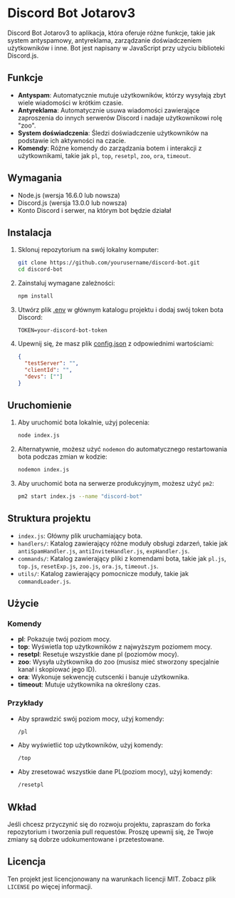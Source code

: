 # Discord Bot Jotarov3

Discord Bot Jotarov3 to aplikacja, która oferuje różne funkcje, takie jak system antyspamowy, antyreklama, zarządzanie doświadczeniem użytkowników i inne. Bot jest napisany w JavaScript przy użyciu biblioteki Discord.js.

## Funkcje

- **Antyspam**: Automatycznie mutuje użytkowników, którzy wysyłają zbyt wiele wiadomości w krótkim czasie.
- **Antyreklama**: Automatycznie usuwa wiadomości zawierające zaproszenia do innych serwerów Discord i nadaje użytkownikowi rolę "zoo".
- **System doświadczenia**: Śledzi doświadczenie użytkowników na podstawie ich aktywności na czacie.
- **Komendy**: Różne komendy do zarządzania botem i interakcji z użytkownikami, takie jak `pl`, `top`, `resetpl`, `zoo`, `ora`, `timeout`.

## Wymagania

- Node.js (wersja 16.6.0 lub nowsza)
- Discord.js (wersja 13.0.0 lub nowsza)
- Konto Discord i serwer, na którym bot będzie działał

## Instalacja

1. Sklonuj repozytorium na swój lokalny komputer:

    ```bash
    git clone https://github.com/yourusername/discord-bot.git
    cd discord-bot
    ```

2. Zainstaluj wymagane zależności:

    ```bash
    npm install
    ```

3. Utwórz plik [.env](http://_vscodecontentref_/0) w głównym katalogu projektu i dodaj swój token bota Discord:

    ```env
    TOKEN=your-discord-bot-token
    ```

4. Upewnij się, że masz plik [config.json](http://_vscodecontentref_/1) z odpowiednimi wartościami:

    ```json
    {
      "testServer": "", 
      "clientId": "", 
      "devs": [""] 
    }
    ```

## Uruchomienie

1. Aby uruchomić bota lokalnie, użyj polecenia:

    ```bash
    node index.js
    ```

2. Alternatywnie, możesz użyć `nodemon` do automatycznego restartowania bota podczas zmian w kodzie:

    ```bash
    nodemon index.js
    ```

3. Aby uruchomić bota na serwerze produkcyjnym, możesz użyć `pm2`:

    ```bash
    pm2 start index.js --name "discord-bot"
    ```

## Struktura projektu

- `index.js`: Główny plik uruchamiający bota.
- `handlers/`: Katalog zawierający różne moduły obsługi zdarzeń, takie jak `antiSpamHandler.js`, `antiInviteHandler.js`, `expHandler.js`.
- `commands/`: Katalog zawierający pliki z komendami bota, takie jak `pl.js`, `top.js`, `resetExp.js`, `zoo.js`, `ora.js`, `timeout.js`.
- `utils/`: Katalog zawierający pomocnicze moduły, takie jak `commandLoader.js`.

## Użycie

### Komendy

- **pl**: Pokazuje twój poziom mocy.
- **top**: Wyświetla top użytkowników z najwyższym poziomem mocy.
- **resetpl**: Resetuje wszystkie dane pl (poziomów mocy).
- **zoo**: Wysyła użytkownika do zoo (musisz mieć stworzony specjalnie kanał i skopiować jego ID).
- **ora**: Wykonuje sekwencję cutscenki i banuje użytkownika.
- **timeout**: Mutuje użytkownika na określony czas.

### Przykłady

- Aby sprawdzić swój poziom mocy, użyj komendy:

    ```bash
    /pl
    ```

- Aby wyświetlić top użytkowników, użyj komendy:

    ```bash
    /top
    ```

- Aby zresetować wszystkie dane PL(poziom mocy), użyj komendy:

    ```bash
    /resetpl
    ```

## Wkład

Jeśli chcesz przyczynić się do rozwoju projektu, zapraszam do forka repozytorium i tworzenia pull requestów. Proszę upewnij się, że Twoje zmiany są dobrze udokumentowane i przetestowane.


## Licencja

Ten projekt jest licencjonowany na warunkach licencji MIT. Zobacz plik `LICENSE` po więcej informacji.

